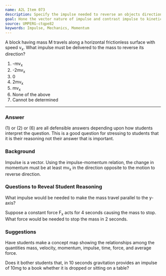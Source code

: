 ```yaml
---
name: A2L Item 073
description: Specify the impulse needed to reverse an objects direction of motion.
goal: Hone the vector nature of impulse and contrast impulse to kinetic energy.
source: UMPERG-ctqpe82
keywords: Impulse, Mechanics, Momentum
---
```


A block having mass M travels along a horizontal frictionless surface
with speed v<sub>x</sub>.   What impulse must be delivered to the mass
to reverse its direction?

1. -mv<sub>x</sub>
2. -2mv<sub>x</sub>
3. 0
4. 2mv<sub>x</sub>
5. mv<sub>x</sub>
6. None of the above
7. Cannot be determined

<hr/>

### Answer

(1) or (2) or (6) are all defensible answers depending upon how students
interpret the question.  This is a good question for stressing to
students that it is their reasoning not their answer that is important.

### Background

Impulse is a vector.  Using the impulse-momentum relation, the change in
momentum must be at least mv<sub>x</sub> in the direction opposite to
the motion to reverse direction.

### Questions to Reveal Student Reasoning

What impulse would be needed to make the mass travel parallel to the
y-axis?

Suppose a constant force F<sub>x</sub> acts for 4 seconds causing the
mass to stop.  What force would be needed to stop the mass in 2 seconds.

### Suggestions

Have students make a concept map showing the relationships among the
quantities mass, velocity, momentum, impulse, time, force, and average
force.

Does it bother students that, in 10 seconds gravitation provides an
impulse of 10mg to a book whether it is dropped or sitting on a table?

